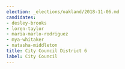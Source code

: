 ```yaml
---
election: _elections/oakland/2018-11-06.md
candidates:
- desley-brooks
- loren-taylor
- maria-marlo-rodriguez
- mya-whitaker
- natasha-middleton
title: City Council District 6
label: City Council
---
```

